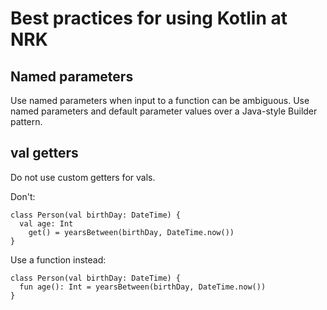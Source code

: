 # Best practices for using Kotlin at NRK

## Named parameters

Use named parameters when input to a function can be ambiguous. Use named parameters and default parameter values over a Java-style Builder pattern. 

## val getters

Do not use custom getters for vals. 

Don't:
```
class Person(val birthDay: DateTime) {  
  val age: Int
    get() = yearsBetween(birthDay, DateTime.now())
}
```

Use a function instead: 

``` 
class Person(val birthDay: DateTime) {  
  fun age(): Int = yearsBetween(birthDay, DateTime.now())
}
```